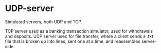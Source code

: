# UDP-server
Simulated servers, both UDP and TCP.

TCP server used as a banking transaction simulator, used for withdrawals and deposits.
UDP server used for file transfer, where a client sends a .txt file that is broken up into lines, sent one at a time, and reassembled server-side.
